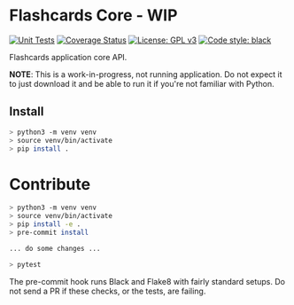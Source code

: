 # Flashcards Core - WIP

[![Unit Tests](https://github.com/ebisu-flashcards/flashcards-core/actions/workflows/tests.yml/badge.svg)](https://github.com/ebisu-flashcards/flashcards-core/actions/workflows/tests.yml)  [![Coverage Status](https://coveralls.io/repos/github/ebisu-flashcards/flashcards-core/badge.svg)](https://coveralls.io/github/ebisu-flashcards/flashcards-core)  [![License: GPL v3](https://img.shields.io/badge/License-GPLv3-blue.svg)](https://www.gnu.org/licenses/gpl-3.0)   <a href="https://github.com/psf/black"><img alt="Code style: black" src="https://img.shields.io/badge/code%20style-black-000000.svg"></a>

Flashcards application core API.

**NOTE**: This is a work-in-progress, not running application. 
Do not expect it to just download it and be able to run it if you're not
familiar with Python.

## Install

```bash
> python3 -m venv venv
> source venv/bin/activate
> pip install .
```

# Contribute

```bash
> python3 -m venv venv
> source venv/bin/activate
> pip install -e .
> pre-commit install

... do some changes ...

> pytest
```
The pre-commit hook runs Black and Flake8 with fairly standard setups. Do not send a PR if these checks, or the tests, are failing.
